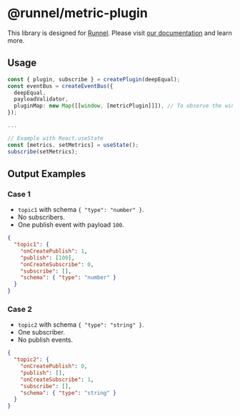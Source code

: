 # @runnel/metric-plugin

This library is designed for [Runnel](https://docs.runnel.run/). Please visit [our documentation](https://docs.runnel.run/) and learn more.

## Usage

```ts
const { plugin, subscribe } = createPlugin(deepEqual);
const eventBus = createEventBus({
  deepEqual,
  payloadValidator,
  pluginMap: new Map([[window, [metricPlugin]]]), // To observe the window. If the `scope` is smaller than the specified plugin scope, the specified plugin will not function.
});

...

// Example with React.useState
const [metrics, setMetrics] = useState();
subscribe(setMetrics);
```

## Output Examples

### Case 1

- `topic1` with schema `{ "type": "number" }`.
- No subscribers.
- One publish event with payload `100`.

```json
{
  "topic1": {
    "onCreatePublish": 1,
    "publish": [100],
    "onCreateSubscribe": 0,
    "subscribe": [],
    "schema": { "type": "number" }
  }
}
```

### Case 2

- `topic2` with schema `{ "type": "string" }`.
- One subscriber.
- No publish events.

```json
{
  "topic2": {
    "onCreatePublish": 0,
    "publish": [],
    "onCreateSubscribe": 1,
    "subscribe": [],
    "schema": { "type": "string" }
  }
}
```
